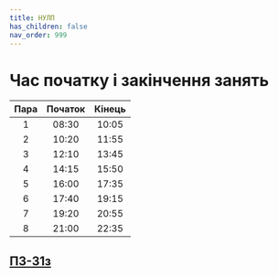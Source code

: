 ```yaml
---
title: НУЛП
has_children: false
nav_order: 999
---
```



# Час початку і закінчення занять

| Пара | Початок | Кінець |
|:----:|:-------:|:------:|
|   1  |  08:30  |  10:05 |
|   2  |  10:20  |  11:55 |
|   3  |  12:10  |  13:45 |
|   4  |  14:15  |  15:50 |
|   5  |  16:00  |  17:35 |
|   6  |  17:40  |  19:15 |
|   7  |  19:20  |  20:55 |
|   8  |  21:00  |  22:35 |


## [ПЗ-31з](http://lpnu.ua/parttime_schedule?institutecode_selective=ІКНІ&edugrupabr_selective=ПЗ-31з)
